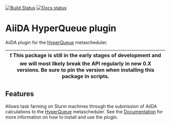 [![Build Status](https://github.com/aiidateam/aiida-hyperqueue/workflows/ci/badge.svg?branch=main)](https://github.com/aiidateam/aiida-hyperqueue/actions)
[![Docs status](https://readthedocs.org/projects/aiida-hyperqueue/badge)](http://aiida-hyperqueue.readthedocs.io/)
<!-- [![PyPI version](https://badge.fury.io/py/aiida-hyperqueue.svg)](https://badge.fury.io/py/aiida-hyperqueue) -->

# AiiDA HyperQueue plugin

AiiDA plugin for the [HyperQueue](https://github.com/It4innovations/hyperqueue) metascheduler.

| ❗️ This package is still in the early stages of development and we will most likely break the API regularly in new 0.X versions. Be sure to pin the version when installing this package in scripts.|
|---|

## Features

Allows task farming on Slurm machines through the submission of AiiDA calculations to the [HyperQueue](https://github.com/It4innovations/hyperqueue) metascheduler.
See the [Documentation](http://aiida-hyperqueue.readthedocs.io/) for more information on how to install and use the plugin.
